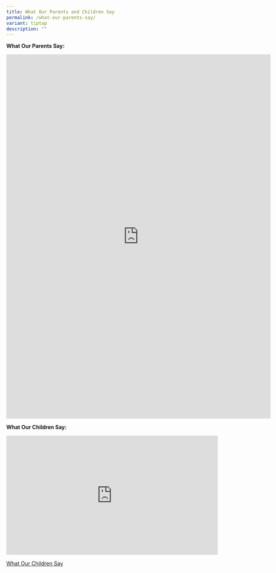 ```yaml
---
title: What Our Parents and Children Say
permalink: /what-our-parents-say/
variant: tiptap
description: ""
---
```

<p><strong>What Our Parents Say:</strong>
</p>
<div class="iframe-wrapper">
<iframe height="962" width="700" allowfullscreen="true" frameborder="0" src="https://docs.google.com/presentation/d/e/2PACX-1vS0oPe0TYy8MfsbKdygAOKO8yS4qICEA3_lGrk0aXXWw7EVT7OWGy2DCSVzFDjaDWXrDgSbSy66DD0X/embed?start=false&amp;loop=false&amp;delayms=3000"></iframe>
</div>
<p><strong>What Our Children Say:</strong>
</p>
<div class="iframe-wrapper">
<iframe height="315" width="560" allowfullscreen="true" frameborder="0" src="https://www.youtube.com/embed/FRPsG17GGnI?si=4bvkS2lVW1iuhaZF"></iframe>
</div>
<p><a href="https://youtu.be/FRPsG17GGnI" rel="noopener nofollow" target="_blank">What Our Children Say</a>
</p>
<p></p>